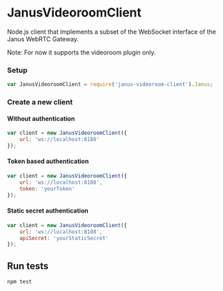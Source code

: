 
JanusVideoroomClient
====================

Node.js client that implements a subset of the WebSocket interface of the Janus WebRTC Gateway.

Note: For now it supports the videoroom plugin only.

### Setup

```javascript
var JanusVideoroomClient = require('janus-videoroom-client').Janus;
```

### Create a new client

#### Without authentication

```javascript
var client = new JanusVideoroomClient({
    url: 'ws://localhost:8188'
});
```

#### Token based authentication

```javascript
var client = new JanusVideoroomClient({
    url: 'ws://localhost:8188',
    token: 'yourToken'
});
```

#### Static secret authentication

```javascript
var client = new JanusVideoroomClient({
    url: 'ws://localhost:8188',
    apiSecret: 'yourStaticSecret'
});
```

Run tests
---------

    npm test








